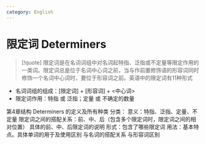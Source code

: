 ```yaml
---
category: English
---
```

# 限定词 Determiners

>[!quote]
>限定词是在名词词组中对名词起特指、泛指或不定量等限定作用的一类词。限定词总是位于名词中心词之前，当与作前置修饰语的形容词同时修饰一个名词中心词时，要位于形容词之前。英语中的限定词有11种形式

<!--more -->
- 名词词组的组成：\[限定词] + \[形容词] + \<中心词>
- 限定词作用：特指 或 泛指；定量 或 不确定的数量

第4章结构
Determiners 的定义及所有种类
分类：
	意义：特指、泛指、定量、不定量
	 限定词之间的搭配关系：前、中、后（包含多个限定词时，限定词之间的相对位置）
具体的前、中、后限定词的说明
	形式：包含了哪些限定词
	用法：基本特点。具体单词的用于及使用区别
与名词的搭配关系
与形容词区别

